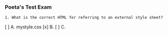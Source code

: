 ### Poeta's Test Exam

`1. What is the correct HTML for referring to an external style sheet?`

[ ] A. <stylesheet>mystyle.css</stylesheet>
[x] B. <link rel="stylesheet" type="text/css" href="mystyle.css">
[ ] C. <style src="mystyle.css">

`2. What is the correct JavaScript syntax for opening a new window called "w2" ?`

[x] A. w2 = window.open("http://www.w3schools.com");
[ ] B. w2 = window.new("http://www.w3schools.com");

`3. How can you detect the client's browser name?`

[x] A. navigator.appName
[ ] B. browser.name
[ ] C. client.navName

`4. The HTML <canvas> element is used to:`

[x] A. draw graphics
[ ] B. create draggable elements
[ ] C. manipulate data in MySQL
[ ] D. display database records

`5. What is the difference between == and === ?`

[ ] A. == is the strict equality operator and === is the abstract equality operator
[ ] B. The === operator will compare for equality after doing any necessary type conversions
[ ] C. Both a and b are correct
[x] D. Both a and b are incorrect

`6. What is the result of the below code?`

```javascript
function Person(name) {
  this.name = name;
}
var person = Person("Your Name");
console.log(person.name);
```

[ ] A. undefined
[ ] B. Person { name: "Your Name" }
[ ] C. "Your Name"
[x] D. Uncaught TypeError: Cannot read property 'name' of undefined

`7. What are the cons of using Promise instead of callbacks?`
[ ] A. Avoid callback hell which can be unreadable
[x] B. Slightly more complex code (debatable)
[ ] C. Makes it easy to write sequential asynchronous code that is readable with .then()
[ ] D. Makes it easy to write parallel asynchronous code with Promise.all()

`8. What is the result of the below code? Sequence is:`

```javascript
function fn() {
  console.log(this);
}
var obj = {
  value: 5,
};
var boundFn = fn.bind(obj);
boundFn();
fn.call(obj);
fn.apply(obj);
```

[ ] A. undefined, { value: 5 }, { value: 5 }
[ ] B. undefined, { value: 5 }, undefined
[ ] C. undefined, undefined, { value: 5 }
[x] D. { value: 5 }, { value: 5 }, { value: 5 }

`9. What is the design pattern in JavaScript using in the below code?`

```javascript
var Tesla = function (model) {
  var version, autodrive;
  version = model;
  gofast = function () {
    return `${model} going maximum plaid speed`;
  };
  autodrive = function () {
    return "Engaging autodrive.";
  };
  return {
    gofast: gofast,
    autodrive: autodrive,
  };
};
var roadster = new Tesla("Roadster");
roadster.gofast();
roadster.autodrive();
```

[ ] A. The Module Pattern
[ ] B. The Revealing Module Pattern
[ ] C. The Singleton Pattern
[x] D. The Prototype Pattern

#### SECTION

```
There is a positive integer n. Please find four numbers a, b, c, d (they can be the same number),
let:
 a2 + b2 + c2 + d2 = n and a >= b >= c >= d > 0
The result should be an array [a, b, c, d]; Perhaps there are a lot of valid results, please choose
the one which has largest a or largest b (if the value of a is the same) or largest c (if the value of
a, b are the same).
Some examples:
findNumbers(16) === [2, 2, 2, 2]
findNumbers(110) === [9, 4, 3, 2]
findNumbers(211) === [13, 5, 4, 1]
findNumbers(99) === [9, 4, 1, 1]
```

```javascript
function findNumbers (n) {
  let round = Math.floor(Math.sqrt(n));
  for (let i = round; i > 0; i--) {
    for (let j = i; j > 0; j--){
      for (let k = j; k > 0; k--){
        for (let l = k; l > 0; l--){
          if (i*i + j*j + k*k + l*l === n && (i >= j && j >= k && k >= l)) {
            return [i, j, k, l];
          }
        }
      }
    }
  }
}

console.log(findNumbers(16)); => [2, 2, 2, 2]
console.log(findNumbers(110)); => [9, 4, 3, 2]
console.log(findNumbers(211)); => [13, 5, 4, 1]
console.log(findNumbers(99)); => [9, 4, 1, 1]
```
